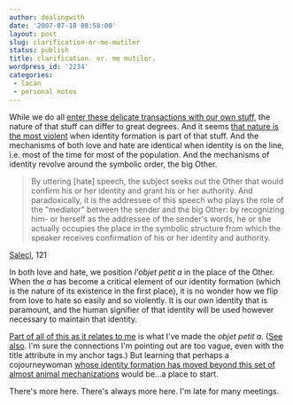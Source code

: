 ```yaml
---
author: dealingwith
date: '2007-07-18 08:58:00'
layout: post
slug: clarification-or-me-mutiler
status: publish
title: clarification. or. me mutiler.
wordpress_id: '2234'
categories:
 - lacan
 - personal notes
---
```


While we do all [enter these delicate transactions with our own stuff][1], the
nature of that stuff can differ to great degrees. And it seems [that nature is
the most violent][2] when identity formation is part of that stuff. And the
mechanisms of both love and hate are identical when identity is on the line,
i.e. most of the time for most of the population. And the mechanisms of
identity revolve around the symbolic order, the big Other.

> By uttering [hate] speech, the subject seeks out the Other that would
confirm his or her identity and grant his or her authority. And paradoxically,
it is the addressee of this speech who plays the role of the "mediator"
between the sender and the big Other: by recognizing him- or herself as the
addressee of the sender's words, he or she actually occupies the place in the
symbolic structure from which the speaker receives confirmation of his or her
identity and authority.

[Salecl][3], 121

In both love and hate, we position _l'objet petit a_ in the place of the Other. When the _a_ has become a critical element of our identity formation (which is the nature of its existence in the first place), it is no wonder how we flip from love to hate so easily and so violently. It is our own identity that is paramount, and the human signifier of that identity will be used however necessary to maintain that identity.

[Part of all of this as it relates to me][4] is what I've made the _objet petit a_. ([See also][5]. I'm sure the connections I'm pointing out are too vague, even with the title attribute in my anchor tags.) But learning that perhaps a cojourneywoman [whose identity formation has moved beyond this set of almost animal mechanizations][6] would be...a place to start.

There's more here. There's always more here. I'm late for many meetings.

   [1]: /2007/07/16/confluence-or-this-is-pretty-much-the-exact-opposite-of-my-experience/

   [2]: /2007/07/06/2219/

   [3]: http://www.amazon.com/Perversions-Love-Hate-Renata-Salecl/dp/1859842364/ref=sr_1_3/002-1068956-0436006?ie=UTF8&s=books&qid=1182582014&sr=8-3

   [4]: /2007/07/17/an-excerpt-from-mike-riddells-jerusalem-jerusalem-that-i-broke-down-at-the-end-of-like-big-sobs/

   [5]: /2007/05/21/a-head-spinning-loop-of-connecting-paradigms-concerning/

   [6]: /2007/07/16/confluence-or-this-is-pretty-much-the-exact-opposite-of-my-experience/
